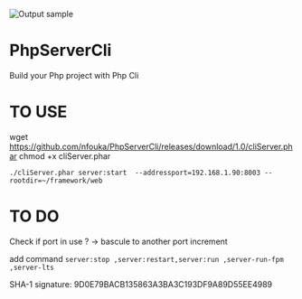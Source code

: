 ![Output sample](https://github.com/nfouka/datas/blob/master/server2.gif)

# PhpServerCli
Build your Php project with Php Cli

# TO USE 


wget https://github.com/nfouka/PhpServerCli/releases/download/1.0/cliServer.phar
chmod +x cliServer.phar 


``
./cliServer.phar server:start  --addressport=192.168.1.90:8003 --rootdir=~/framework/web
``


# TO DO 

Check if port in use ? -> bascule to another port increment 

add command 
`
server:stop ,server:restart,server:run ,server-run-fpm ,server-lts
`


SHA-1 signature: 9D0E79BACB135863A3BA3C193DF9A89D55EE4989
